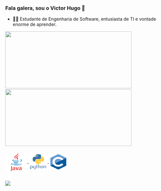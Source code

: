 ### Fala galera, sou o Victor Hugo 👋

- :man_student: Estudante de Engenharia de Software, entusiasta de TI e vontade enorme de aprender. 


 <div>
  <a href="https://github.com/vhparaujo">
  <img width="400em" height="180em" src="https://github-readme-stats.vercel.app/api?username=vhparaujo&show_icons=true&theme=gotham&include_all_commits=true&count_private=true"/>
  <img width="400em" height="180em" src="https://github-readme-stats.vercel.app/api/top-langs/?username=vhparaujo&layout=compact&langs_count=7&theme=gotham"/>
</div>
<div style="display: inline_block"><br>
  <img align="center" alt="Victor-JAVA" height="60" width="70" src="https://raw.githubusercontent.com/devicons/devicon/master/icons/java/java-original-wordmark.svg"> 
  <img align="center" alt="Victor-PYTHON" height="50" width="60" src="https://raw.githubusercontent.com/devicons/devicon/master/icons/python/python-original-wordmark.svg">
 <img align="center" alt="Victor-C" height="50" width="60" src="https://raw.githubusercontent.com/devicons/devicon/master/icons/c/c-original.svg">
</div>
  
##
 
<div> 
  <a href="https://www.linkedin.com/in/vhparaujo" target="_blank"><img src="https://img.shields.io/badge/-LinkedIn-%230077B5?style=for-the-badge&logo=linkedin&logoColor=white" target="_blank"></a> 
 
</div>
